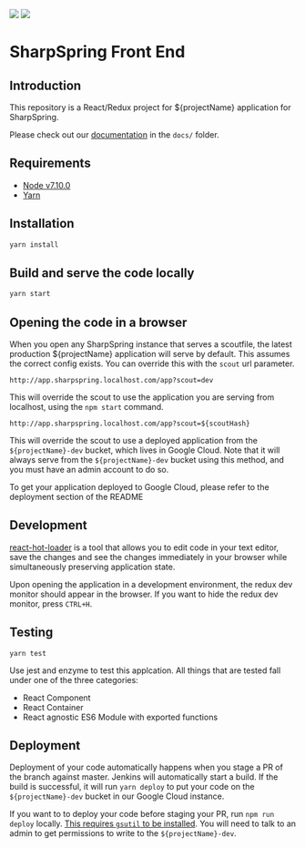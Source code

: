 ![](http://sharpspring.com/wp-content/uploads/2016/05/ssLogo.png)
![](http://jpsierens.com/wp-content/uploads/2016/06/react-eco-wp.gif)

# SharpSpring Front End

## Introduction
This repository is a React/Redux project for ${projectName} application for SharpSpring.

Please check out our [documentation](docs/README.md) in the `docs/` folder.

## Requirements
* [Node v7.10.0](https://nodejs.org/en/download/package-manager/#osx)
* [Yarn](https://yarnpkg.com/en/docs/install#mac-tab)

## Installation

```bash
yarn install
```

## Build and serve the code locally
```bash
yarn start
```

## Opening the code in a browser
When you open any SharpSpring instance that serves a scoutfile, the latest production ${projectName} application will serve by default. This assumes the correct config exists. You can override this with the `scout` url parameter.

`http://app.sharpspring.localhost.com/app?scout=dev`

This will override the scout to use the application you are serving from localhost, using the `npm start` command.

`http://app.sharpspring.localhost.com/app?scout=${scoutHash}`

This will override the scout to use a deployed application from the `${projectName}-dev` bucket, which lives in Google Cloud. Note that it will always serve from the `${projectName}-dev` bucket using this method, and you must have an admin account to do so.

To get your application deployed to Google Cloud, please refer to the deployment section of the README

## Development
[react-hot-loader](https://github.com/gaearon/react-hot-loader) is a tool that allows you to edit code in your text editor, save the changes and see the changes immediately in your browser while simultaneously preserving application state.

Upon opening the application in a development environment, the redux dev monitor should appear in the browser. If you want to hide the redux dev monitor, press ```CTRL+H```.

## Testing
```yarn test```

Use jest and enzyme to test this applcation. All things that are tested fall under one of the three categories:

* React Component
* React Container
* React agnostic ES6 Module with exported functions

## Deployment

Deployment of your code automatically happens when you stage a PR of the branch against master. Jenkins will automatically start a build. If the build is successful, it will run `yarn deploy` to put your code on the `${projectName}-dev` bucket in our Google Cloud instance.

If you want to to deploy your code before staging your PR, run `npm run deploy` locally. [This requires `gsutil` to be installed](https://cloud.google.com/storage/docs/gsutil_install). You will need to talk to an admin to get permissions to write to the `${projectName}-dev`.

